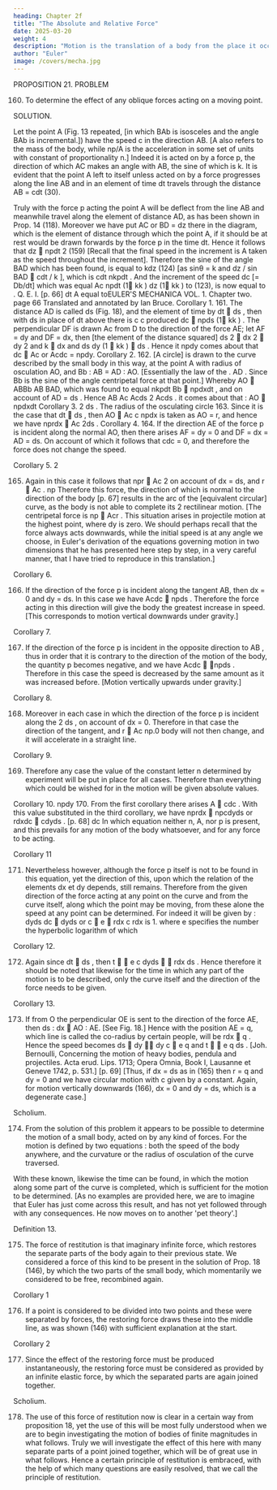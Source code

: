 ```yaml
---
heading: Chapter 2f
title: "The Absolute and Relative Force"
date: 2025-03-20
weight: 4
description: "Motion is the translation of a body from the place it occupies to another place. True rest is a body remaining at the same place."
author: "Euler"
image: /covers/mecha.jpg
---
```



PROPOSITION 21. PROBLEM

160. To determine the effect of any oblique forces acting on a moving point.

SOLUTION.

Let the point A (Fig. 13 repeated, [in which BAb is isosceles and the angle BAb is incremental.]) have the speed c in the direction AB. [A also refers to the mass of the body, while np/A is the acceleration in some set of units with constant of proportionality n.] Indeed it is acted on by a force p, the direction of which AC makes an angle with AB, the sine of which is k. It is evident that the point A left to itself unless acted on by a force progresses along the line AB and in an element of time dt travels through the distance AB = cdt (30).

Truly with the force p acting the point A will be deflect from the line AB and meanwhile travel along
the element of distance AD, as has been shown in Prop. 14 (118). Moreover we have put
AC or BD = dz there in the diagram, which is the element of distance through which the
point A, if it should be at rest would be drawn forwards by the force p in the time dt.
Hence it follows that dz 
npdt 2
(159) [Recall that the final speed in the increment is
A
taken as the speed throughout the increment]. Therefore the sine of the angle BAD which
has been found, is equal to kdz
(124) [as sinθ = k and dz / sin BAD  cdt / k ], which is
cdt
nkpdt
. And the increment of the speed dc [= Db/dt] which was equal
Ac
npdt (1 kk )
dz (1 kk )
to
(123),
is
now
equal
to
. Q. E. I. [p. 66]
dt
A
equal toEULER'S MECHANICA VOL. 1.
Chapter two.
page 66
Translated and annotated by Ian Bruce.
Corollary 1.
161. The distance AD is called ds (Fig. 18), and the element of
time by dt  ds
, then with ds
in place of dt above there is
c
c
produced dc 
npds (1 kk )
. The perpendicular DF is drawn
Ac
from D to the direction of the force AE; let AF = dy and DF =
dx, then [the element of the distance squared]
ds 2  dx 2  dy 2 and k  dx
and
ds
dy
(1  kk )  ds . Hence it
npdy
comes about that dc  Ac or Acdc = npdy.
Corollary 2.
162. [A circle] is drawn to the curve described by the small body in this way, at the point
A with radius of osculation AO, and Bb : AB = AD : AO. [Essentially the law of the
. AD . Since Bb is the sine of the angle
centripetal force at that point.] Whereby AO  ABBb
AB
BAD, which was found to equal
nkpdt
Bb  npdxdt , and on account of AD = ds
. Hence AB
Ac
Acds
2
Acds .
it comes about that : AO  npdxdt
Corollary 3.
2
ds . The radius of the osculating circle
163. Since it is the case that dt  ds
, then AO  Ac
c
npdx
is taken as AO = r, and hence we have nprdx  Ac 2ds .
Corollary 4.
164. If the direction AE of the force p is incident along the normal AO, then there arises
AF = dy = 0 and DF = dx = AD = ds. On account of which it follows that cdc = 0, and
therefore the force does not change the speed.

Corollary 5.
2

165. Again in this case it follows that npr  Ac 2 on account of dx = ds, and r  Ac
.
np
Therefore this force, the direction of which is normal to the direction of the body [p. 67]
results in the arc of the [equivalent circular] curve, as the body is not able to complete its
2
rectilinear motion. [The centripetal force is np  Acr . This situation arises in projectile
motion at the highest point, where dy is zero. We should perhaps recall that the force
always acts downwards, while the initial speed is at any angle we choose, in Euler's
derivation of the equations governing motion in two dimensions that he has presented here step by step, in a very careful manner, that I have tried to reproduce in this
translation.]


Corollary 6.

166. If the direction of the force p is incident along the tangent AB, then dx = 0 and dy =
ds. In this case we have Acdc  npds . Therefore the force acting in this direction will give
the body the greatest increase in speed. [This corresponds to motion vertical downwards
under gravity.]

Corollary 7.

167. If the direction of the force p is incident in the opposite direction to AB , thus in
order that it is contrary to the direction of the motion of the body, the quantity p becomes
negative, and we have Acdc  npds . Therefore in this case the speed is decreased by
the same amount as it was increased before. [Motion vertically upwards under gravity.]

Corollary 8.

168. Moreover in each case in which the direction of the force p is incident along the
2
ds , on account of dx = 0. Therefore in that case the direction of the
tangent, and r  Ac
np.0
body will not then change, and it will accelerate in a straight line.

Corollary 9.

169. Therefore any case the value of the constant letter n determined by experiment will
be put in place for all cases. Therefore than everything which could be wished for in the
motion will be given absolute values.

Corollary 10.
npdy
170. From the first corollary there arises A  cdc . With this value substituted in the
third corollary, we have nprdx 
npcdyds
or rdxdc  cdyds . [p. 68]
dc
In which equation neither n, A, nor p is present, and this prevails for any motion of the
body whatsoever, and for any force to be acting.

Corollary 11

171. Nevertheless however, although the force p itself is not to be found in this equation,
yet the direction of this, upon which the relation of the elements dx et dy depends, still
remains. Therefore from the given direction of the force acting at any point on the curve
and from the curve itself, along which the point may be moving, from these alone the
speed at any point can be determined. For indeed it will be given by :
dyds
dc  dyds or c  e  rdx
c
rdx
is 1.
where e specifies the number the hyperbolic logarithm of which 

<!-- [This was a great moment in mathematics: for it was the first time that e had been used as
the inverse function of the hyperbolic logarithm, for which log e = 1, and for some reason
it stayed attached. We should note however that other letters had been used for the same
constant quantity previously in Euler's early papers, and that he had already used the
letters b, c, and d for other constant quantities here. There was thus no special meaning to
be assigned to the choice ; as we have seen, he tended to use letters from the beginning of
the alphabet to represent constant quantities, and letters from the end to represent
variables. Euler also used π for the first time in his work in the next chapter : he was not
the first to use π as the periphery to diameter ratio for the circle, but no doubt his
adoption of the symbol made it popular. You find in Euler's work a sort of 'loving care'
for symbols and numbers; he occasionally used verbs associated with human emotions to
express happenings in the world of numbers.]
 -->
Corollary 12.

172. Again since dt  ds
, then t   e
c
dyds
  rdx
ds . Hence therefore it should be noted that
likewise for the time in which any part of the motion is to be described, only the curve
itself and the direction of the force needs to be given.

Corollary 13.

173. If from O the perpendicular OE is sent to the direction of the force AE, then
ds : dx  AO : AE. [See Fig. 18.] Hence with the position
AE = q, which line is called the co-radius by certain people,
will be rdx
 q . Hence the speed becomes
ds

dy

dy
c  e q and t   e q ds . [Joh. Bernoulli, Concerning the
motion of heavy bodies, pendula and projectiles. Acta erud.
Lips. 1713; Opera Omnia, Book I, Lausanne et Geneve
1742, p. 531.] [p. 69] [Thus, if dx = ds as in (165) then r =
q and dy = 0 and we have circular motion with c given by a
constant. Again, for motion vertically downwards (166), dx
= 0 and dy = ds, which is a degenerate case.]

Scholium.

174. From the solution of this problem it appears to be possible to determine the motion of a small body, acted on by any kind of forces. For the motion is defined by two equations : both the speed of the body anywhere, and the curvature or the radius of osculation of the curve traversed.

With these known, likewise the time can be found, in which the motion along some part of the curve is completed, which is sufficient for the motion to be determined. [As no examples are provided here, we are to imagine that Euler has just come across this result, and has not yet followed through with any consequences. He now moves on to another 'pet theory'.]


Definition 13.

175. The force of restitution is that imaginary infinite force, which restores the separate
parts of the body again to their previous state. We considered a force of this kind to be
present in the solution of Prop. 18 (146), by which the two parts of the small body,
which momentarily we considered to be free, recombined again.

Corollary 1

176. If a point is considered to be divided into two points and these were separated by
forces, the restoring force draws these into the middle line, as was shown (146) with
sufficient explanation at the start.

Corollary 2

177. Since the effect of the restoring force must be produced instantaneously, the
restoring force must be considered as provided by an infinite elastic force, by which the
separated parts are again joined together.


Scholium.

178. The use of this force of restitution now is clear in a certain way from proposition 18, yet the use of this will be most fully understood when we are to begin investigating the motion of bodies of finite magnitudes in what follows. Truly we will investigate the effect of this here with many separate parts of a point joined together, which will be of great use in what follows. Hence a certain principle of restitution is embraced, with the help of which many questions are easily resolved, that we call the principle of restitution.


